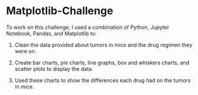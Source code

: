 # Matplotlib-Challenge

To work on this challenge, I used a combination of Python, Jupyter Notebook, Pandas, and Matplotlib to:

1. Clean the data provided about tumors in mice and the drug regimen they were on. 

2. Create bar charts, pie charts, line graphs, box and whiskers charts, and scatter plots to display the data.

3. Used these charts to show the differences each drug had on the tumors in mice. 
